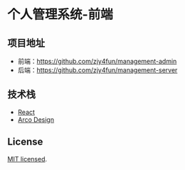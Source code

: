 # 个人管理系统-前端

## 项目地址

- 前端：https://github.com/zjy4fun/management-admin
- 后端：https://github.com/zjy4fun/management-server

## 技术栈

- [React](https://reactjs.org/)
- [Arco Design](https://github.com/arco-design/arco-design)

## License

[MIT licensed](LICENSE).